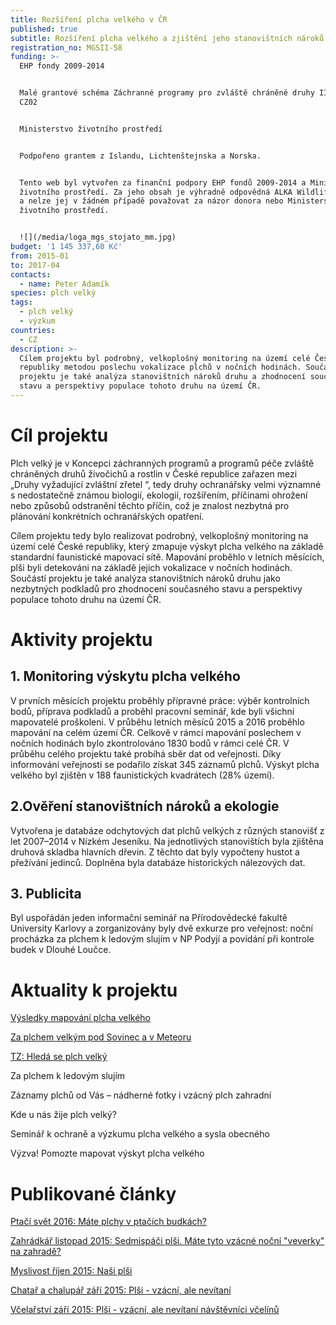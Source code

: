 ```yaml
---
title: Rozšíření plcha velkého v ČR
published: true
subtitle: Rozšíření plcha velkého a zjištění jeho stanovištních nároků v ČR
registration_no: MGSII-58
funding: >-
  EHP fondy 2009-2014


  Malé grantové schéma Záchranné programy pro zvláště chráněné druhy II Programu
  CZ02


  Ministerstvo životního prostředí


  Podpořeno grantem z Islandu, Lichtenštejnska a Norska.


  Tento web byl vytvořen za finanční podpory EHP fondů 2009-2014 a Ministerstva
  životního prostředí. Za jeho obsah je výhradně odpovědná ALKA Wildlife,o.p.s.
  a nelze jej v žádném případě považovat za názor donora nebo Ministerstva
  životního prostředí.


  ![](/media/loga_mgs_stojato_mm.jpg)
budget: '1 145 337,60 Kč'
from: 2015-01
to: 2017-04
contacts:
  - name: Peter Adamík
species: plch velký
tags:
  - plch velký
  - výzkum
countries:
  - CZ
description: >-
  Cílem projektu byl podrobný, velkoplošný monitoring na území celé České
  republiky metodou poslechu vokalizace plchů v nočních hodinách. Součástí
  projektu je také analýza stanovištních nároků druhu a zhodnocení současného
  stavu a perspektivy populace tohoto druhu na území ČR.
---
```

# Cíl projektu

Plch velký je v Koncepci záchranných programů a programů péče zvláště chráněných druhů živočichů a rostlin v České republice zařazen mezi „Druhy vyžadující zvláštní zřetel “, tedy druhy ochranářsky velmi významné s nedostatečně známou biologií, ekologií, rozšířením, příčinami ohrožení nebo způsobů odstranění těchto příčin, což je znalost nezbytná pro plánování konkrétních ochranářských opatření.

Cílem projektu tedy bylo realizovat podrobný, velkoplošný monitoring na území celé České republiky, který zmapuje výskyt plcha velkého na základě standardní faunistické mapovací sítě. Mapování proběhlo v letních měsících, plši byli detekováni na základě jejich vokalizace v nočních hodinách. Součástí projektu je také analýza stanovištních nároků druhu jako nezbytných podkladů pro zhodnocení současného stavu a perspektivy populace tohoto druhu na území ČR.

# Aktivity projektu

## 1. Monitoring výskytu plcha velkého

V prvních měsících projektu proběhly přípravné práce: výběr kontrolních bodů, příprava podkladů a proběhl pracovní seminář, kde byli všichni mapovatelé proškoleni. V průběhu letních měsíců 2015 a 2016 proběhlo mapování na celém území ČR. Celkově v rámci mapování poslechem v nočních hodinách bylo zkontrolováno 1830 bodů v rámci celé ČR. V průběhu celého projektu také probíhá sběr dat od veřejnosti. Díky informování veřejnosti se podařilo získat 345 záznamů plchů. Výskyt plcha velkého byl zjištěn v 188 faunistických kvadrátech (28% území). 

## 2.Ověření stanovištních nároků a ekologie 

Vytvořena je databáze odchytových dat plchů velkých z různých stanovišť z let 2007–2014 v Nízkém Jeseníku. Na jednotlivých stanovištích byla zjištěna druhová skladba hlavních dřevin. Z těchto dat byly vypočteny hustot a přežívání jedinců. Doplněna byla databáze historických nálezových dat. 

## 3. Publicita

Byl uspořádán jeden informační seminář na Přírodovědecké fakultě University Karlovy a zorganizovány byly dvě exkurze pro veřejnost: noční procházka za plchem k ledovým slujím v NP Podyjí a povídání při kontrole budek v Dlouhé Loučce.

# Aktuality k projektu

[Výsledky mapování plcha velkého](/news/výsledky-mapování-plcha-velkého) 

[Za plchem velkým pod Sovinec a v Meteoru](/news/za-plchem-velkým-pod-sovinec-a-v-meteoru)

[TZ: Hledá se plch velký](/news/hledá-se-plch-velký)

Za plchem k ledovým slujím

Záznamy plchů od Vás – nádherné fotky i vzácný plch zahradní

Kde u nás žije plch velký?

Seminář k ochraně a výzkumu plcha velkého a sysla obecného

Výzva! Pomozte mapovat výskyt plcha velkého

# Publikované články

[Ptačí svět 2016: Máte plchy v ptačích budkách?](/publications/máte-plchy-v-ptačích-budkách) 

[Zahrádkář listopad 2015: Sedmispáči plši. Máte tyto vzácné noční "veverky" na zahradě? ](/publications/sedmispáči-plši)

[Myslivost říjen 2015: Naši plši](/publications/naši-plši)

[Chatař a chalupář září 2015: Plši - vzácní, ale nevítaní](/publications/plši-vzácní-ale-nevítaní) 

[Včelařství září 2015: Plši - vzácní, ale nevítaní návštěvníci včelínů](/publications/plši-vzácní-ale-nevítaní-návštěvníci-včelínů)
